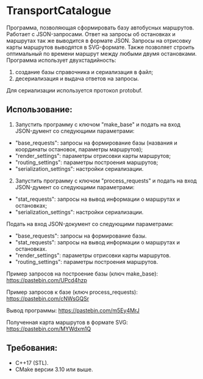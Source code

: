 # TransportCatalogue
Программа, позволяющая сформировать базу автобусных маршрутов. Работает с JSON-запросами. Ответ на запросы об остановках и маршрутах так же выводится в формате JSON. Запросы на отрисовку карты маршрутов выводятся в SVG-формате. Также позволяет строить оптимальный по времени маршрут между любыми двумя остановками.
Программа использует двухстадийность:
1) создание базы справочника и сериализация в файл;
2) десериализация и выдача ответов на запросы.

Для сериализации используется протокол protobuf.

## Использование:
1. Запустить программу с ключом "make_base" и подать на вход JSON-думент со следующими параметрами:
* "base_requests": запросы на формирование базы (названия и координаты остановок, параметры маршрутов);
* "render_settings": параметры отрисовки карты маршрутов;
* "routing_settings": параметры построения маршрутов;
* "serialization_settings": настройки сериализации.
2. Запустить программу с ключом "process_requests" и подать на вход JSON-думент со следующими параметрами:
* "stat_requests": запросы на вывод информации о маршрутах и остановках;
* "serialization_settings": настройки сериализации.

Подать на вход JSON-документ со следующими параметрами:
* "base_requests": запросы на формирование базы.
* "stat_requests": запросы на вывод информации о маршрутах и остановках.
* "render_settings": параметры отрисовки карты маршрутов.
* "routing_settings": параметры построения маршрутов.

Пример запросов на построение базы (ключ make_base): https://pastebin.com/UPcd4hzp

Пример запросов к базе (ключ process_requests): https://pastebin.com/cNWsGQSr

Вывод программы: https://pastebin.com/m5Ey4MrJ

Полученная карта маршрутов в формате SVG: https://pastebin.com/MYWdxm1Q

## Требования:
* C++17 (STL).
* CMake версии 3.10 или выше.
